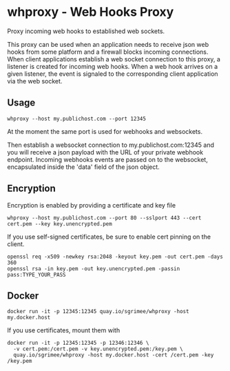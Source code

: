 # whproxy - Web Hooks Proxy

Proxy incoming web hooks to established web sockets.

This proxy can be used when an application needs to receive json web hooks from some platform and a firewall blocks incoming connections. When client applications establish a web socket connection to this proxy, a listener is created for incoming web hooks. When a web hook arrives on a given listener, the event is signaled to the corresponding client application via the web socket.

## Usage

    whproxy --host my.publichost.com --port 12345

At the moment the same port is used for webhooks and websockets.

Then establish a websocket connection to my.publichost.com:12345 and you will receive a json payload with the URL of your private webhook endpoint.
Incoming webhooks events are passed on to the websocket, encapsulated inside the 'data' field of the json object.

## Encryption

Encryption is enabled by providing a certificate and key file

    whproxy --host my.publichost.com --port 80 --sslport 443 --cert cert.pem --key key.unencrypted.pem

If you use self-signed certificates, be sure to enable cert pinning on the client.

    openssl req -x509 -newkey rsa:2048 -keyout key.pem -out cert.pem -days 360
    openssl rsa -in key.pem -out key.unencrypted.pem -passin pass:TYPE_YOUR_PASS

## Docker

    docker run -it -p 12345:12345 quay.io/sgrimee/whproxy -host my.docker.host

If you use certificates, mount them with

    docker run -it -p 12345:12345 -p 12346:12346 \
      -v cert.pem:/cert.pem -v key.unencrypted.pem:/key.pem \
      quay.io/sgrimee/whproxy -host my.docker.host -cert /cert.pem -key /key.pem


